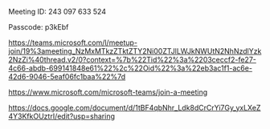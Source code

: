 

Meeting ID: 243 097 633 524 

Passcode: p3kEbf 

https://teams.microsoft.com/l/meetup-join/19%3ameeting_NzMxMTkzZTktZTY2Ni00ZTJlLWJkNWUtN2NhNzdlYzk2NzZi%40thread.v2/0?context=%7b%22Tid%22%3a%2203ceccf2-fe27-4c66-abdb-699141848e61%22%2c%22Oid%22%3a%22eb3ac1f1-ac6e-42d6-9046-5eaf06fc1baa%22%7d

https://www.microsoft.com/microsoft-teams/join-a-meeting

https://docs.google.com/document/d/1tBF4qbNhr_Ldk8dCrCrYi7Gy_yxLXeZ4Y3KfkOUztrI/edit?usp=sharing

